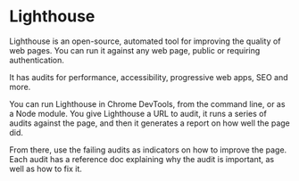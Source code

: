 # Lighthouse

Lighthouse is an open-source, automated tool for improving the quality of web pages. You can run it against any web page, public or requiring authentication.  

It has audits for performance, accessibility, progressive web apps, SEO and more.  

You can run Lighthouse in Chrome DevTools, from the command line, or as a Node module. You give Lighthouse a URL to audit, it runs a series of audits against the page, and then it generates a report on how well the page did.  

From there, use the failing audits as indicators on how to improve the page. Each audit has a reference doc explaining why the audit is important, as well as how to fix it.
